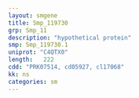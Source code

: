 ```yaml
---
layout: smgene
title: Smp_119730
grp: Smp_11
description: "hypothetical protein"
smp: Smp_119730.1
uniprot: "C4QTX0"
length:   222
cdd: "PRK07514, cd05927, cl17068"
kk: ns
categories: sm
---
```

